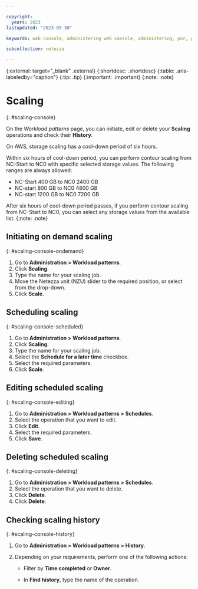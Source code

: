```yaml
---

copyright:
  years: 2023
lastupdated: "2023-05-30"

keywords: web console, administering web console, administering, pnr, pause and resume, netezza pause and resume, pause and resume by using netezza web console, pausing and resuming netezza performance server with the web console, netezza auto-pause and resume, netezza autopause and resume, netezza auto-pause and resume with the web console, scaling, netezza scaling with the web console, compute scaling, smartscaling, netezza smartscaling, netezza performance server smartscaling

subcollection: netezza

---
```


{:external: target="_blank" .external}
{:shortdesc: .shortdesc}
{:table: .aria-labeledby="caption"}
{:tip: .tip}
{:important: .important}
{:note: .note}

# Scaling
{: #scaling-console}

On the *Workload patterns* page, you can initiate, edit or delete your **Scaling** operations and check their **History**.

On AWS, storage scaling has a cool-down period of six hours.

Within six hours of cool-down period, you can perform contour scaling from NC-Start to NC0 with specific selected storage values. The following ranges are always allowed:

- NC-Start 400 GB to NC0 2400 GB
- NC-start 800 GB to NC0 4800 GB
- NC-start 1200 GB to NC0 7200 GB

After six hours of cool-down period passes, if you perform contour scaling from NC-Start to NC0, you can select any storage values from the available list.
{:note: .note}

## Initiating on demand scaling
{: #scaling-console-ondemand}

1. Go to **Administration > Workload patterns**.
1. Click **Scaling**.
1. Type the name for your scaling job.
1. Move the Netezza unit (NZU) slider to the required position, or select from the drop-down.
1. Click **Scale**.

## Scheduling scaling
{: #scaling-console-scheduled}

1. Go to **Administration > Workload patterns**.
1. Click **Scaling**.
1. Type the name for your scaling job.
1. Select the **Schedule for a later time** checkbox.
1. Select the required parameters.
1. Click **Scale**.

## Editing scheduled scaling
{: #scaling-console-editing}

1. Go to **Administration > Workload patterns > Schedules**.
1. Select the operation that you want to edit.
1. Click **Edit**.
1. Select the required parameters.
1. Click **Save**.

## Deleting scheduled scaling
{: #scaling-console-deleting}

1. Go to **Administration > Workload patterns > Schedules**.
1. Select the operation that you want to delete.
1. Click **Delete**.
1. Click **Delete**.

## Checking scaling history
{: #scaling-console-history}

1. Go to **Administration > Workload patterns > History**.
1. Depending on your requirements, perform one of the following actions:

   - Filter by **Time completed** or **Owner**.

   - In **Find history**, type the name of the operation.
